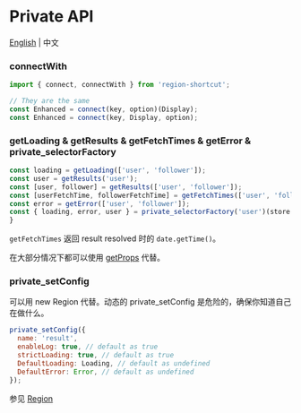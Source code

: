 # Private API

[English](https://github.com/regionjs/region-core/blob/master/docs/PrivateAPI-zh_CN.md) | 中文

### connectWith

```javascript
import { connect, connectWith } from 'region-shortcut';

// They are the same
const Enhanced = connect(key, option)(Display);
const Enhanced = connect(key, Display, option);
```

### getLoading & getResults & getFetchTimes & getError & private_selectorFactory

```javascript
const loading = getLoading(['user', 'follower']);
const user = getResults('user');
const [user, follower] = getResults(['user', 'follower']);
const [userFetchTime, followerFetchTime] = getFetchTimes(['user', 'follower']);
const error = getError(['user', 'follower']);
const { loading, error, user } = private_selectorFactory('user')(store.getState());
}
```

`getFetchTimes` 返回 result resolved 时的 `date.getTime()`。

在大部分情况下都可以使用 [getProps](https://github.com/regionjs/region-core/blob/master/docs/Document-zh_CN.md#getProps) 代替。

### private_setConfig

可以用 new Region 代替。动态的 private_setConfig 是危险的，确保你知道自己在做什么。

```javascript
private_setConfig({
  name: 'result',
  enableLog: true, // default as true
  strictLoading: true, // default as true
  DefaultLoading: Loading, // default as undefined
  DefaultError: Error, // default as undefined
});
```

参见 [Region](https://github.com/regionjs/region-core/blob/master/docs/Document-zh_CN.md#Region)
